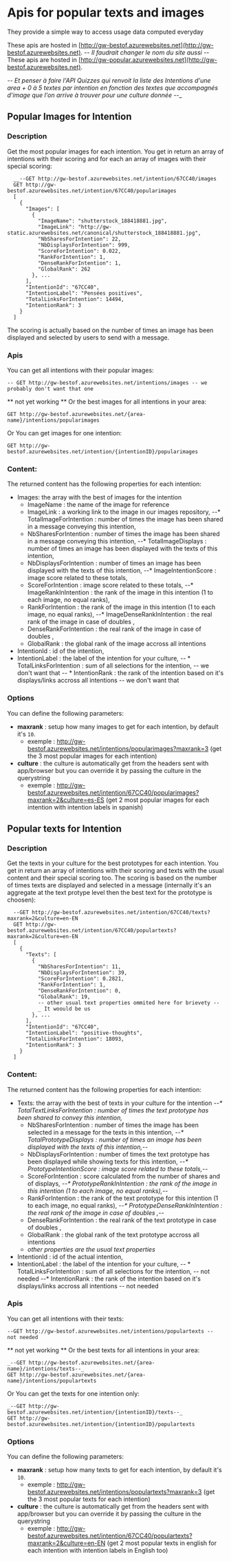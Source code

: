 # Apis for popular texts and images

They provide a simple way to access usage data computed everyday

These apis are hosted in [http://gw-bestof.azurewebsites.net](http://gw-bestof.azurewebsites.net).
_-- Il faudrait changer le nom du site aussi --_
These apis are hosted in [http://gw-popular.azurewebsites.net](http://gw-bestof.azurewebsites.net).

_-- Et penser à faire l'API Quizzes qui renvoit la liste des Intentions d'une area + 0 à 5 textes par intention en fonction des textes que accompagnés d'image que l'on arrive à trouver pour une culture donnée --__

## Popular Images for Intention

### Description
Get the most popular images for each intention. You get in return an array of intentions with their scoring and for each an array of images with 
their special scoring:
      
      __--GET http://gw-bestof.azurewebsites.net/intention/67CC40/images
      GET http://gw-bestof.azurewebsites.net/intention/67CC40/popularimages
      [
        {
          "Images": [
            {
              "ImageName": "shutterstock_188418881.jpg",
              "ImageLink": "http://gw-static.azurewebsites.net/canonical/shutterstock_188418881.jpg",
              "NbSharesForIntention": 22,
              "NbDisplaysForIntention": 999,
              "ScoreForIntention": 0.022,
              "RankForIntention": 1,
              "DenseRankForIntention": 1,
              "GlobalRank": 262
            }, ...
          ],
          "IntentionId": "67CC40",
          "IntentionLabel": "Pensées positives",
          "TotalLinksForIntention": 14494,
          "IntentionRank": 3
        }
      ]

The scoring is actually based on the number of times an image has been displayed and selected by users to send with a message.

### Apis

You can get all intentions with their popular images:

    -- GET http://gw-bestof.azurewebsites.net/intentions/images -- we probably don't want that one
 
** not yet working ** Or the best images for all intentions in your area:

    GET http://gw-bestof.azurewebsites.net/{area-name}/intentions/popularimages
    
Or  You can get images for one intention:

    GET http://gw-bestof.azurewebsites.net/intention/{intentionID}/popularimages

### Content:

The returned content has the following properties for each intention:

* Images: the array with the best of images for the intention
  * ImageName : the name of the image for reference
  * ImageLink : a working link to the image in our images repository,
  --* TotalImageForIntention : number of times the image has been shared in a message conveying this intention,
  * NbSharesForIntention : number of times the image has been shared in a message conveying this intention,
  --* TotalImageDisplays : number of times an image has been displayed with the texts of this intention,
  * NbDisplaysForIntention : number of times an image has been displayed with the texts of this intention,
  --* ImageIntentionScore : image score related to these totals,
  * ScoreForIntention : image score related to these totals,
  --* ImageRankInIntention : the rank of the image in this intention (1 to each image, no equal ranks),
  * RankForIntention : the rank of the image in this intention (1 to each image, no equal ranks),
  --* ImageDenseRankInIntention : the real rank of the image in case of doubles ,
  * DenseRankForIntention : the real rank of the image in case of doubles ,
  * GlobalRank : the global rank of the image accross all intentions
* IntentionId : id of the intention,
* IntentionLabel : the label of the intention for your culture,
-- * TotalLinksForIntention : sum of all selections for the intention, -- we don't want that
-- * IntentionRank : the rank of the intention based on it's displays/links accross all intentions -- we don't want that

### Options

You can define the following parameters:

* **maxrank** : setup how many images to get for each intention, by default it's `10`.
  * exemple : http://gw-bestof.azurewebsites.net/intentions/popularimages?maxrank=3 (get the 3 most popular images for each intention)
* **culture** : the culture is automatically get from the headers sent with app/browser but you can override it by passing the culture in the querystring
  * exemple : http://gw-bestof.azurewebsites.net/intention/67CC40/popularimages?maxrank=2&culture=es-ES (get 2 most popular images for each intention with intention labels in spanish)
  
  
## Popular  texts for Intention

### Description
Get the texts in your culture for the best prototypes for each intention. You get in return an array of intentions with their scoring and
texts with the usual content and their special scoring too. The scoring is based on the number of times texts are displayed and selected in
a message (internally it's an aggregate at the text protype level then the best text for the prototype is choosen):

      --GET http://gw-bestof.azurewebsites.net/intention/67CC40/texts?maxrank=2&culture=en-EN
      GET http://gw-bestof.azurewebsites.net/intention/67CC40/populartexts?maxrank=2&culture=en-EN
      [
        {
          "Texts": [
            {
              "NbSharesForIntention": 11,
              "NbDisplaysForIntention": 39,
              "ScoreForIntention": 0.2821,
              "RankForIntention": 1,
              "DenseRankForIntention": 0,
              "GlobalRank": 19,
              -- other usual text properties ommited here for brievety --
              _ It woould be us
            }, ...
          ],
          "IntentionId": "67CC40",
          "IntentionLabel": "positive-thoughts",
          "TotalLinksForIntention": 18093,
          "IntentionRank": 3
        }
      ]

### Content:

The returned content has the following properties for each intention:

* Texts: the array with the best of texts in your culture for the intention
  _--* TotalTextLinksForIntention : number of times the text prototype has been shared to convey this intention,_
  * NbSharesForIntention : number of times the image has been selected in a message for the texts in this intention,
  _--* TotalPrototypeDisplays : number of times an image has been displayed with the texts of this intention,--_
  * NbDisplaysForIntention : number of times the text prototype has been displayed while showing texts for this intention,
  _--* PrototypeIntentionScore : image score related to these totals,--_
  * ScoreForIntention : score calculated from the number of shares and of displays,
  _--* PrototypeRankInIntention : the rank of the image in this intention (1 to each image, no equal ranks),_--
  * RankForIntention : the rank of the text prototype for this intention (1 to each image, no equal ranks),
  _--* PrototypeDenseRankInIntention : the real rank of the image in case of doubles ,--_
  * DenseRankForIntention : the real rank of the text prototype in case of doubles ,
  * GlobalRank : the global rank of the text prototype accross all intentions
  * _other properties are the usual text properties_
* IntentionId : id of the actual intention,
* IntentionLabel : the label of the intention for your culture,
-- * TotalLinksForIntention : sum of all selections for the intention, -- not needed
--* IntentionRank : the rank of the intention based on it's displays/links accross all intentions -- not needed


### Apis

You can get all intentions with their texts:

    --GET http://gw-bestof.azurewebsites.net/intentions/populartexts -- not needed
 
** not yet working ** Or the best texts for all intentions in your area:

    _--GET http://gw-bestof.azurewebsites.net/{area-name}/intentions/texts--_
    GET http://gw-bestof.azurewebsites.net/{area-name}/intentions/populartexts
    
Or  You can get the texts for one intention only:

    _--GET http://gw-bestof.azurewebsites.net/intention/{intentionID}/texts--_
    GET http://gw-bestof.azurewebsites.net/intention/{intentionID}/populartexts

### Options

You can define the following parameters:

* **maxrank** : setup how many texts to get for each intention, by default it's `10`.
  * exemple : http://gw-bestof.azurewebsites.net/intentions/populartexts?maxrank=3 (get the 3 most popular texts for each intention)
* **culture** : the culture is automatically get from the headers sent with app/browser but you can override it by passing the culture in the querystring
  * exemple : http://gw-bestof.azurewebsites.net/intention/67CC40/populartexts?maxrank=2&culture=en-EN (get 2 most popular texts in english for each intention with intention labels in English too)
   

